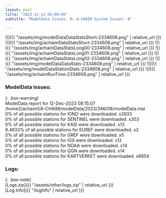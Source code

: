 ```yaml
---
layout: post
title: "2023-12-12 08:00:00"
subtitle: "ModelData Issues: 9; A-CHAIM System Issues: 0"

---
```


![]({{ "/assets/img/modelDataDataStatsShort-2334608.png" | relative_url }})
![]({{ "/assets/img/achaimDataStatsShort-2334608.png" | relative_url }})
![]({{ "/assets/img/achaimDataStatsLong00-2334608.png" | relative_url }})
![]({{ "/assets/img/achaimDataStatsLong01-2334608.png" | relative_url }})
![]({{ "/assets/img/achaimDataStatsLong02-2334608.png" | relative_url }})
![]({{ "/assets/img/modelDataDataStats-2334608.png" | relative_url }})
![]({{ "/assets/img/modelDataStationStats-2334608.png" | relative_url }})
![]({{ "/assets/img/achaimRunTime-2334608.png" | relative_url }})


### ModelData Issues:  
  
{: .box-warning}  
 ModelData report for 12-Dec-2023 08:15:07   
 /home2/achaim1/A-CHAIM/modelData/2023/346/08/modelData.mat   
 0% of all possible stations for IONO were downloaded. x2633   
 0% of all possible stations for SENTINEL were downloaded. x353   
 0% of all possible stations for KASI were downloaded. x13   
 8.4633% of all possible stations for EUREF were downloaded. x2   
 0% of all possible stations for GREF were downloaded. x5   
 0% of all possible stations for IGS were downloaded. x12   
 0% of all possible stations for NOAA were downloaded. x14   
 0% of all possible stations for QGN were downloaded. x14   
 0% of all possible stations for KARTVERKET were downloaded. x6854   
  


### Logs:  
  
{: .box-note}  
[Logs.zip]({{ "/assets/other/logs.zip" | relative_url }})  
[Log Info]({{ "/logInfo" | relative_url }})  
